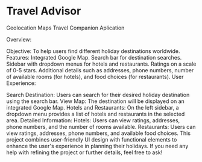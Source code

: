 # Travel Advisor

 Geolocation Maps Travel Companion Aplication

Overview:

Objective: To help users find different holiday destinations worldwide.
Features:
Integrated Google Map.
Search bar for destination searches.
Sidebar with dropdown menus for hotels and restaurants.
Ratings on a scale of 0-5 stars.
Additional details such as addresses, phone numbers, number of available rooms (for hotels), and food choices (for restaurants).
User Experience:

Search Destination: Users can search for their desired holiday destination using the search bar.
View Map: The destination will be displayed on an integrated Google Map.
Hotels and Restaurants: On the left sidebar, a dropdown menu provides a list of hotels and restaurants in the selected area.
Detailed Information:
Hotels: Users can view ratings, addresses, phone numbers, and the number of rooms available.
Restaurants: Users can view ratings, addresses, phone numbers, and available food choices.
This project combines user-friendly UI design with functional elements to enhance the user's experience in planning their holidays. If you need any help with refining the project or further details, feel free to ask!

